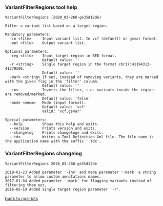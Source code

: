 ### VariantFilterRegions tool help
	VariantFilterRegions (2020_03-260-ge35d12de)
	
	Filter a variant list based on a target region.
	
	Mandatory parameters:
	  -in <file>     Input variant list. In vcf (default) or gsvar format.
	  -out <file>    Output variant list.
	
	Optional parameters:
	  -reg <file>    Input target region in BED format.
	                 Default value: ''
	  -r <string>    Single target region in the format chr17:41194312-41279500.
	                 Default value: ''
	  -mark <string> If set, instead of removing variants, they are marked with the given flag in the 'filter' column.
	                 Default value: ''
	  -inv           Inverts the filter, i.e. variants inside the region are removed/marked.
	                 Default value: 'false'
	  -mode <enum>   Mode (input format).
	                 Default value: 'vcf'
	                 Valid: 'vcf,gsvar'
	
	Special parameters:
	  --help         Shows this help and exits.
	  --version      Prints version and exits.
	  --changelog    Prints changeloge and exits.
	  --tdx          Writes a Tool Definition Xml file. The file name is the application name with the suffix '.tdx'.
	
### VariantFilterRegions changelog
	VariantFilterRegions 2020_03-260-ge35d12de
	
	2018-01-23 Added parameter '-inv' and made parameter '-mark' a string parameter to allow custom annotations names.
	2017-01-04 Added parameter '-mark' for flagging variants instead of filtering them out.
	2016-06-10 Added single target region parameter '-r'.
[back to ngs-bits](https://github.com/imgag/ngs-bits)